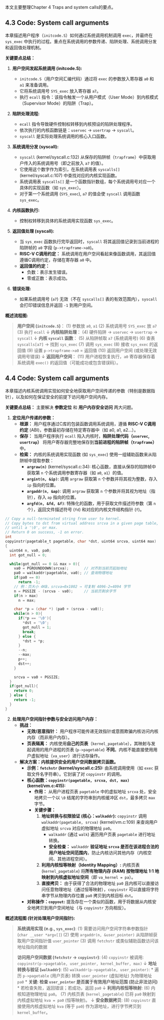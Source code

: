 本文主要整理Chapter 4 Traps and system calls的要点。

## 4.3 Code: System call arguments

本章描述用户程序（`initcode.S`）如何通过系统调用机制调用 `exec`，并最终在 `sys_exec` 中执行的过程。重点在系统调用的参数传递、陷阱处理、系统调用分发和返回值处理机制。

**关键要点总结：**

1.  **用户空间发起系统调用 (initcode.S):**
    *   `initcode.S`（用户空间汇编代码）通过将 `exec` 的参数放入寄存器 `a0` 和 `a1` 来准备调用。
    *   它将系统调用号 `SYS_exec` 放入寄存器 `a7`。
    *   执行 `ecall` 指令：该指令触发一个从用户模式（User Mode）到内核模式（Supervisor Mode）的陷阱（Trap）。

2.  **陷阱处理流程:**
    *   `ecall` 指令导致硬件控制权转移到内核预设的陷阱处理程序。
    *   依次执行的内核函数链是：`uservec` -> `usertrap` -> `syscall`。
    *   `syscall` 是实际处理系统调用的核心入口函数。

3.  **系统调用分发 (syscall):**
    *   `syscall` (kernel/syscall.c:132) 从保存的陷阱帧（`trapframe`）中获取用户传入的系统调用号（即之前放入 `a7` 的值）。
    *   它使用这个数字作为索引，在系统调用表 `syscalls[]` (kernel/syscall.c:107) 中查找对应的内核实现函数。
    *   系统调用表 `syscalls[]` 是一个函数指针数组，每个系统调用号对应一个具体的实现函数（如 `sys_exec`）。
    *   对于第一个系统调用 (`SYS_exec`), `a7` 的值会使 `syscall` 调用函数 `sys_exec`。

4.  **内核函数执行:**
    *   控制权转移到具体的系统调用实现函数 `sys_exec`。

5.  **返回值处理 (syscall):**
    *   当 `sys_exec` 函数执行完毕返回时，`syscall` 将其返回值记录到当前进程的陷阱帧的 `a0` 字段 (`p->trapframe->a0`)。
    *   **RISC-V C调用约定：** 系统调用在用户空间看起来像函数调用，其返回值遵循C调用约定，存储在寄存器 `a0` 中。
    *   **返回值的约定：**
        *   负数：表示发生错误。
        *   零或正数：表示成功。

6.  **错误处理:**
    *   如果系统调用号 (`a7`) 无效（不在 `syscalls[]` 表的有效范围内），`syscall` 会打印错误信息并返回 `-1` 到用户空间。

**概述流程图:**

> **用户空间 (`initcode.S`)**：
>   (1) 参数放 `a0`, `a1`
>   (2) 系统调用号 `SYS_exec` 放 `a7`
>   (3) 执行 `ecall`
> ↓
> **内核陷阱处理**：
>   (4) 硬件陷阱 → `uservec` → `usertrap` → `syscall`
> ↓
> **内核 `syscall` 函数**：
>   (5) 从陷阱帧取 `a7` (系统调用号)
>   (6) 查表 `syscalls[a7]` → 找到 `sys_exec`
>   (7) 调用 `sys_exec`
>   (8) 接收 `sys_exec` 的返回值
>   (9) 设置 `p->trapframe->a0` = 返回值
>   (10) 返回用户空间 (或处理无效调用号错误)
> ↓
> **返回用户空间**：
>   (11) 用户进程恢复执行，`a0` 寄存器保存着系统调用 `exec()` 的返回值（可能成功或包含错误码）。

## 4.4 Code: System call arguments

本章描述内核系统调用实现如何安全地获取用户空间传递的参数（特别是数据指针），以及如何在保证安全的前提下访问用户空间内存。

**关键要点总结：** 主要解决 **参数定位** 和 **用户内存安全访问** 两大问题。

1.  **定位用户传递的参数：**
    *   **根源：** 用户程序通过C库的包装函数调用系统调用，遵循 **RISC-V C调用约定** (ABI)，参数最初存储在特定寄存器中（如 a0, a1, a2...）。
    *   **保存：** 当用户程序执行 `ecall` 陷入内核时，**陷阱处理代码（`uservec`, `usertrap`）** 将用户寄存器完整地保存到**当前进程的陷阱帧（`trapframe`）** 中。
    *   **检索：** 内核的系统调用实现函数 (如 `sys_exec`) 使用一组辅助函数来从陷阱帧中提取参数：
        *   **`argraw(n)`** (kernel/syscall.c:34): 核心函数，直接从保存的陷阱帧中获取第 `n` 个系统调用参数寄存器（如 `a0`, `a1`）的值。
        *   **`argint(n, &ip)`**: 调用 `argraw` 获取第 `n` 个参数并将其视为整数，存入 `ip` 指向的位置。
        *   **`argaddr(n, &ap)`**: 调用 `argraw` 获取第 `n` 个参数并将其视为地址（指针），存入 `ap` 指向的位置。
        *   **`argfd(n, &fd, &f)`**: 特殊化的函数，用于获取文件描述符参数（第 `n` 个），返回文件描述符号 (`fd`) 和对应的内核文件结构指针 (`f`)。


```c
// Copy a null-terminated string from user to kernel.
// Copy bytes to dst from virtual address srcva in a given page table,
// until a '\0', or max.
// Return 0 on success, -1 on error.
int
copyinstr(pagetable_t pagetable, char *dst, uint64 srcva, uint64 max)
{
  uint64 n, va0, pa0;
  int got_null = 0;

  while(got_null == 0 && max > 0){
    va0 = PGROUNDDOWN(srcva);       // 对齐到当前页起始地址
    pa0 = walkaddr(pagetable, va0); // 查询物理地址
    if(pa0 == 0)
      return -1;
    // 例：页大小 4KB，srcva=0x1002 → 可复制 4096-2=4094 字节
    n = PGSIZE - (srcva - va0);     // 当前页剩余字节
    if(n > max)
      n = max;

    char *p = (char *) (pa0 + (srcva - va0));
    while(n > 0){
      if(*p == '\0'){
        *dst = '\0';
        got_null = 1;
        break;
      } else {
        *dst = *p;
      }
      --n;
      --max;
      p++;
      dst++;
    }

    srcva = va0 + PGSIZE;
  }
  if(got_null){
    return 0;
  } else {
    return -1;
  }
}
```

2.  **处理用户空间指针参数与安全访问用户内存：**
    *   **挑战：**
        *   **无效/恶意指针：** 用户程序可能传递无效指针或意图欺骗内核访问内核内存（而非用户内存）。
        *   **页表隔离：** 内核使用**自己的页表**（`kernel_pagetable`），其映射与发起调用的用户进程的页表 (`p->pagetable`) **不同**。内核不能直接使用用户虚拟地址（`va_user`）进行访存操作。
    *   **解决方案：内核提供安全的用户空间数据拷贝函数。**
        *   **示例：`fetchstr` (kernel/syscall.c:25):** 由系统调用使用（如 `exec` 获取文件名字符串）。它封装了对 `copyinstr` 的调用。
        *   **核心函数：`copyinstr(pagetable, srcva, dst, max)` (kernel/vm.c:415):**
            *   **作用：** 从用户进程页表 `pagetable` 中的虚拟地址 `srcva` 处，安全地拷贝一个以 `\0` 结尾的字符串到内核缓冲区 `dst`，最多拷贝 `max` 字节。
            *   **关键步骤：**
                1.  **地址转换与权限验证 (核心：`walkaddr`):** `copyinstr` 调用 `walkaddr(pagetable, srcva)` (kernel/vm.c:109) 来查询用户虚拟地址 `srcva` 对应的物理地址 `pa0`。
                    *   `walkaddr` (通过 `walk`) 遍历用户页表 `pagetable` 进行地址转换。
                    *   **安全检查：** `walkaddr` **验证地址 `srcva` 是否在该进程合法的用户地址空间范围内**，防止内核访问其他内存（内核空间、其他进程空间）。
                2.  **利用内核恒等映射（Identity Mapping）:** 内核页表 (`kernel_pagetable`) 将**所有物理内存 (RAM) 按物理地址 1:1 地映射到内核虚拟地址空间**（即 `va_kernel = pa`）。
                3.  **直接拷贝：** 由于获得了合法的物理地址 `pa0` 且内核可以直接访问任意物理地址（通过恒等映射），`copyinstr` 可以直接将字符串字节从物理内存位置 `pa0` 拷贝到内核目标 `dst`。
        *   **对称操作：`copyout`:** 提及存在一个类似的函数，用于将数据从内核安全地拷贝到用户空间地址（与 `copyinstr` 方向相反）。

**概述流程图 (针对处理用户空间指针):**

> **系统调用实现 (e.g., `sys_exec`)**:
>   (1) 需要访问用户空间字符串参数指针 (`char __user *argv[]`)
>   (2) 使用 `argaddr(n, &user_pointer)` 从陷阱帧获取用户空间指针值 `user_pointer`
>   (3) 调用 `fetchstr` 或类似辅助函数访问该地址指向的数据
>
> **访问用户空间数据 (`fetchstr` -> `copyinstr`)**:
>   (4) `copyinstr` 被调用: `copyinstr(p->pagetable, user_pointer, kernel_buffer, max)`
>   ↓
>   **地址转换与验证 (`walkaddr`)**:
>   (5) `walkaddr(p->pagetable, user_pointer)`:
>       *   遍历 `p->pagetable` (用户页表) 转换 `user_pointer` (虚拟地址) 为物理地址 `pa0`
>       *   **关键: 检查 `user_pointer` 是否属于有效用户地址范围 (防止非法访问)**
>       *   若检查失败，返回错误；若成功，返回 `pa0`
>   ↓
>   **利用内核恒等映射**:
>   (6) 内核知道物理地址 `pa0`。
>   (7) 内核页表 (`kernel_pagetable`) 已将 `pa0` 映射到内核虚拟地址 `kva = pa0` (恒等映射)。
>   ↓
>   **安全数据拷贝**:
>   (8) `copyinstr` 直接使用内核虚拟地址 `kva` (等于 `pa0`) 作为源地址，进行字节拷贝到 `kernel_buffer`。
